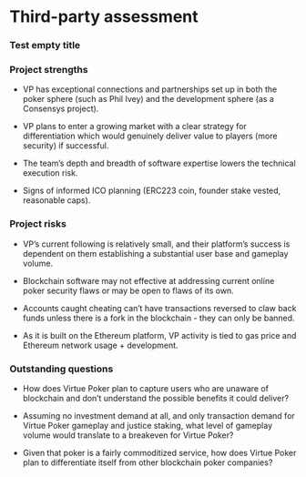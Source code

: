 # Third-party assessment

### Test empty title

### Project strengths

- VP has exceptional connections and partnerships set up in both the poker sphere (such as Phil Ivey) and the development sphere (as a Consensys project).

- VP plans to enter a growing market with a clear strategy for differentiation which would genuinely deliver value to players (more security) if successful.

- The team’s depth and breadth of software expertise lowers the technical execution risk.

- Signs of informed ICO planning (ERC223 coin, founder stake vested, reasonable caps).

### Project risks
- VP’s current following is relatively small, and their platform’s success is dependent on them establishing a substantial user base and gameplay volume.

- Blockchain software may not effective at addressing current online poker security flaws or may be open to flaws of its own.

- Accounts caught cheating can’t have transactions reversed to claw back funds unless there is a fork in the blockchain - they can only be banned.

- As it is built on the Ethereum platform, VP activity is tied to gas price and Ethereum network usage + development.

### Outstanding questions
- How does Virtue Poker plan to capture users who are unaware of blockchain and don’t understand the possible benefits it could deliver?

- Assuming no investment demand at all, and only transaction demand for  Virtue Poker gameplay and justice staking, what level of gameplay volume would translate to a breakeven for Virtue Poker?

- Given that poker is a fairly commoditized service, how does Virtue Poker plan to differentiate itself from other blockchain poker companies?


